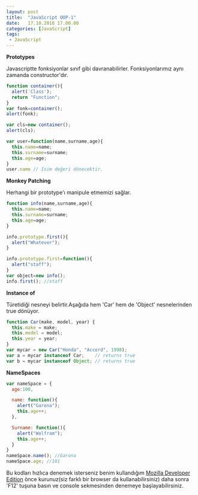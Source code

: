 ```yaml
---
layout: post
title:  "JavaScript OOP-1"
date:   17.10.2016 17.00.00
categories: [JavaScript]
tags: 
 - JavaScript
---
```


**Prototypes**

 Javascriptte fonksiyonlar sınıf gibi davranabilirler.
 Fonksiyonlarımız aynı zamanda constructor'dır.

``` js
function container(){
  alert('Class');
  return "Function";
}
var fonk=container();
alert(fonk);

var cls=new container();
alert(cls);

```

``` js
var user=function(name,surname,age){
  this.name=name;
  this.surname=surname;
  this.age=age;
}
user.name // Isim değeri dönecektir.
```

**Monkey Patching**

Herhangi bir prototype'ı manipule etmemizi sağlar.

``` js
function info(name,surname,age){
  this.name=name;
  this.surname=surname;
  this.age=age;
}

info.prototype.first(){
  alert("Whatever");
}

info.prototype.first=function(){
  alert("staff");
}
var object=new info();
info.first(); //staff
```
**Instance of**

Türetidiği nesneyi belirtir.Aşağıda hem 'Car' hem de 'Object' nesnelerinden true dönüyor.

``` js
function Car(make, model, year) {
  this.make = make;
  this.model = model;
  this.year = year;
}
var mycar = new Car("Honda", "Accord", 1998);
var a = mycar instanceof Car;    // returns true
var b = mycar instanceof Object; // returns true
```
**NameSpaces**

```js
var nameSpace = {
  age:100,

  name: function(){
    alert("Garona");
    this.age++;
  },

  Surname: function(){
    alert("Wolfram");
    this.age++;
  }
}
nameSpace.name(); //Garona
nameSpace.age; //101
```
Bu kodları hızlıca denemek isterseniz benim kullandığım [Mozilla Developer Edition](https://www.mozilla.org/tr/firefox/developer/) önce kurunuz(siz farklı bir browser da kullanabilirsiniz) daha sonra 'F12' tuşuna basın ve console sekmesinden denemeye başlayabilirsiniz.
